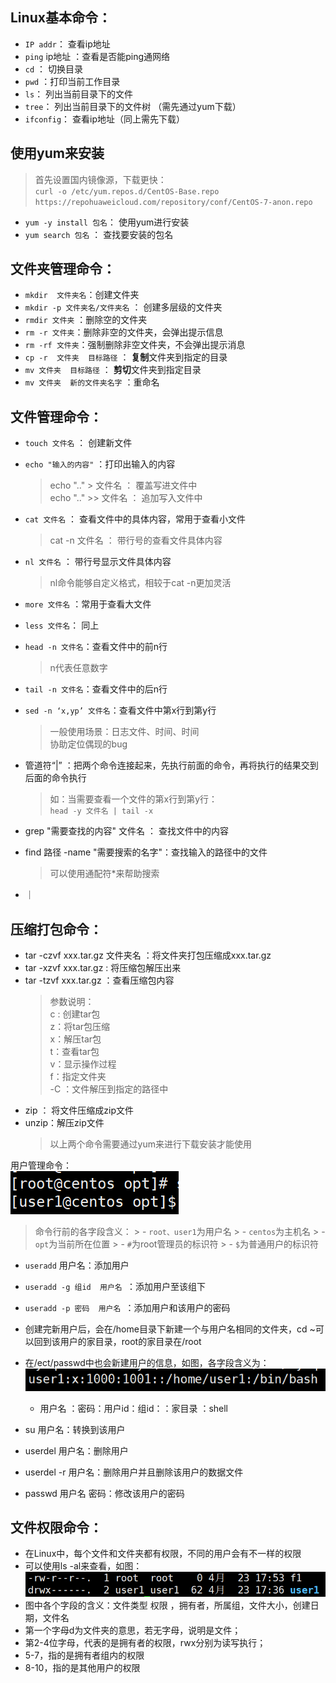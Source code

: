 ## Linux基本命令：
- `IP addr`： 查看ip地址
- `ping`  ip地址   ：查看是否能ping通网络
- `cd` ：  切换目录
- `pwd`  ：打印当前工作目录
- `ls`：  列出当前目录下的文件
- `tree`：   列出当前目录下的文件树 （需先通过yum下载）
- `ifconfig`：  查看ip地址（同上需先下载）

## 使用yum来安装
> 首先设置国内镜像源，下载更快：  
`curl -o /etc/yum.repos.d/CentOS-Base.repo https://repohuaweicloud.com/repository/conf/CentOS-7-anon.repo`
- `yum -y install 包名`：   使用yum进行安装
- `yum search 包名`  ： 查找要安装的包名

## 文件夹管理命令：
- `mkdir  文件夹名`：创建文件夹
- `mkdir -p 文件夹名/文件夹名` ： 创建多层级的文件夹
- `rmdir 文件夹` ：删除空的文件夹
- `rm -r 文件夹`：删除非空的文件夹，会弹出提示信息
- `rm -rf 文件夹`：强制删除非空文件夹，不会弹出提示消息
- `cp -r  文件夹  目标路径` ： **复制**文件夹到指定的目录
- `mv 文件夹  目标路径` ： **剪切**文件夹到指定目录
- `mv 文件夹  新的文件夹名字` ：重命名

## 文件管理命令：
- `touch 文件名` ： 创建新文件
- `echo "输入的内容"` ：打印出输入的内容
    > echo ".."  > 文件名  ： 覆盖写进文件中  
    > echo ".." >> 文件名 ： 追加写入文件中

- `cat 文件名` ： 查看文件中的具体内容，常用于查看小文件
  > cat -n 文件名 ： 带行号的查看文件具体内容

- `nl 文件名` ： 带行号显示文件具体内容
    > nl命令能够自定义格式，相较于cat -n更加灵活

- `more 文件名` ：常用于查看大文件
- `less 文件名`： 同上
- `head -n 文件名`：查看文件中的前n行
    > n代表任意数字

- `tail -n 文件名`：查看文件中的后n行
- `sed -n ‘x,yp’ 文件名`：查看文件中第x行到第y行
    > 一般使用场景：日志文件、时间、时间  
    > 协助定位偶现的bug
- 管道符“|” ：把两个命令连接起来，先执行前面的命令，再将执行的结果交到后面的命令执行
   >如：当需要查看一个文件的第x行到第y行：  
   >`head -y 文件名 | tail -x`
- grep "需要查找的内容" 文件名 ： 查找文件中的内容
- find 路径 -name "需要搜索的名字"：查找输入的路径中的文件
   > 可以使用通配符*来帮助搜索
- ｜ 

## 压缩打包命令：
- tar -czvf  xxx.tar.gz  文件夹名 ：将文件夹打包压缩成xxx.tar.gz
- tar  -xzvf  xxx.tar.gz :  将压缩包解压出来
- tar  -tzvf  xxx.tar.gz ：查看压缩包内容
    > 参数说明：  
    >  c : 创建tar包  
    >  z：将tar包压缩  
    >  x：解压tar包  
    >  t：查看tar包  
    >  v：显示操作过程  
    >  f：指定文件夹  
    >  -C ：文件解压到指定的路径中
- zip ： 将文件压缩成zip文件
- unzip：解压zip文件
    > 以上两个命令需要通过yum来进行下载安装才能使用


用户管理命令：  
![图 1](../../../images/用户管理.png)
> 命令行前的各字段含义：
    > - `root、user1`为用户名
    > - `centos`为主机名
    > - `opt`为当前所在位置
    > - `#`为root管理员的标识符
    > - `$`为普通用户的标识符
- `useradd`  用户名：添加用户
- `useradd -g 组id  用户名 `：添加用户至该组下
- `useradd -p 密码  用户名 `：添加用户和该用户的密码
- 创建完新用户后，会在/home目录下新建一个与用户名相同的文件夹，cd ~可以回到该用户的家目录，root的家目录在/root
- 在/ect/passwd中也会新建用户的信息，如图，各字段含义为：
![图 2](../../../images/用户信息组成.png)
  - 用户名   ：密码：用户id：组id：：家目录  ：shell
- su 用户名：转换到该用户
- userdel 用户名：删除用户
- userdel -r 用户名：删除用户并且删除该用户的数据文件

- passwd  用户名  密码：修改该用户的密码

## 文件权限命令：
- 在Linux中，每个文件和文件夹都有权限，不同的用户会有不一样的权限
- 可以使用ls -al来查看，如图：
  ![图 0](../../../images/文件权限.png)  
- 图中各个字段的含义：文件类型 权限 ，拥有者，所属组，文件大小，创建日期，文件名
- 第一个字母d为文件夹的意思，若无字母，说明是文件；
- 第2-4位字母，代表的是拥有者的权限，rwx分别为读写执行；
- 5-7，指的是拥有者组内的权限
- 8-10，指的是其他用户的权限


